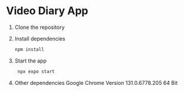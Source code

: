 # Video Diary App



1. Clone the repository
2. Install dependencies

   ```bash
   npm install
   ```

3. Start the app

   ```bash
    npx expo start
   ```

4. Other dependencies
   Google Chrome Version 131.0.6778.205 64 Bit
